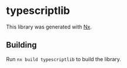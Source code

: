 # typescriptlib

This library was generated with [Nx](https://nx.dev).

## Building

Run `nx build typescriptlib` to build the library.
